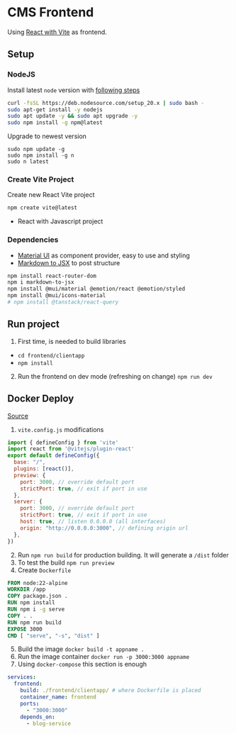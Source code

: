 # CMS Frontend

Using [React with Vite](https://vitejs.dev/) as frontend.

## Setup

### NodeJS

Install latest `node` version with [following steps](https://deb.nodesource.com/)
```bash
curl -fsSL https://deb.nodesource.com/setup_20.x | sudo bash -
sudo apt-get install -y nodejs
sudo apt update -y && sudo apt upgrade -y
sudo npm install -g npm@latest
```
Upgrade to newest version
```
sudo npm update -g
sudo npm install -g n
sudo n latest
```

### Create Vite Project

Create new React Vite project 
```bash
npm create vite@latest
```
- React with Javascript project

### Dependencies

- [Material UI](https://mui.com/) as component provider, easy to use and styling
- [Markdown to JSX](https://www.npmjs.com/package/markdown-to-jsx) to post structure

```bash
npm install react-router-dom
npm i markdown-to-jsx
npm install @mui/material @emotion/react @emotion/styled
npm install @mui/icons-material
# npm install @tanstack/react-query
```

## Run project
1. First time, is needed to build libraries 
  - `cd frontend/clientapp`
  - `npm install`
2. Run the frontend on dev mode (refreshing on change) `npm run dev` 

## Docker Deploy

[Source](https://thedkpatel.medium.com/dockerizing-react-application-built-with-vite-a-simple-guide-4c41eb09defa)

1. `vite.config.js` modifications
```javascript
import { defineConfig } from 'vite'
import react from '@vitejs/plugin-react'
export default defineConfig({
  base: "/",
  plugins: [react()],
  preview: {
    port: 3000, // override default port
    strictPort: true, // exit if port in use
  },
  server: {
    port: 3000, // override default port
    strictPort: true, // exit if port in use
    host: true, // listen 0.0.0.0 (all interfaces)
    origin: "http://0.0.0.0:3000", // defining origin url
  },
})
```
2. Run `npm run build` for production building. It will generate a `/dist` folder
3. To test the build `npm run preview`
4. Create `Dockerfile`
```dockerfile
FROM node:22-alpine
WORKDIR /app
COPY package.json .
RUN npm install
RUN npm i -g serve
COPY . .
RUN npm run build
EXPOSE 3000
CMD [ "serve", "-s", "dist" ]
```
5. Build the image `docker build -t appname .`
6. Run the image container `docker run -p 3000:3000 appname`
7. Using `docker-compose` this section is enough
```yaml
services:
  frontend:
    build: ./frontend/clientapp/ # where Dockerfile is placed
    container_name: frontend
    ports:
      - "3000:3000"
    depends_on: 
      - blog-service
```